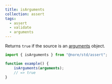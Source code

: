 ```yaml
---
title: isArguments
collection: assert
tags:
  - assert
  - validate
  - arguments
---
```


Returns `true` if the source is an [arguments](https://developer.mozilla.org/en-US/docs/Web/JavaScript/Reference/Functions/arguments) object.

```js
import { isArguments } from "@nore/std/assert";

function example() {
	isArguments(arguments);
	// => true
}
```
